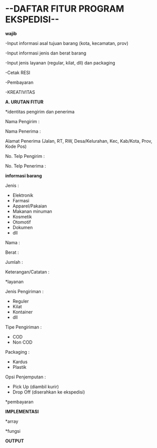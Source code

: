 # --DAFTAR FITUR PROGRAM EKSPEDISI--


**wajib**

-Input informasi asal tujuan barang (kota, kecamatan, prov) 

-Input informasi jenis dan berat barang

-Input jenis layanan (regular, kilat, dll) dan packaging 

-Cetak RESI 

-Pembayaran 

-KREATIVITAS


**A. URUTAN FITUR**

*identitas pengirim dan penerima

Nama Pengirim :

Nama Penerima :

Alamat Penerima (Jalan, RT, RW, Desa/Kelurahan, Kec, Kab/Kota, Prov, Kode Pos)

No. Telp Pengirim :

No. Telp Penerima :  


**informasi barang**

Jenis :

- Elektronik
- Farmasi
- Apparel/Pakaian
- Makanan minuman
- Kosmetik
- Otomotif
- Dokumen
- dll

Nama :

Berat :

Jumlah :

Keterangan/Catatan :


 *layanan
 
Jenis Pengiriman :

- Reguler
- Kilat
- Kontainer
- dll

Tipe Pengiriman :

- COD
- Non COD

Packaging :

- Kardus
- Plastik

Opsi Penjemputan :

- Pick Up (diambil kurir)
- Drop Off (diserahkan ke ekspedisi)

*pembayaran





**IMPLEMENTASI**

*array 

*fungsi





**OUTPUT**
